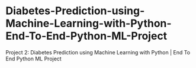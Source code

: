 # Diabetes-Prediction-using-Machine-Learning-with-Python-End-To-End-Python-ML-Project
Project 2: Diabetes Prediction using Machine Learning with Python | End To End Python ML Project
